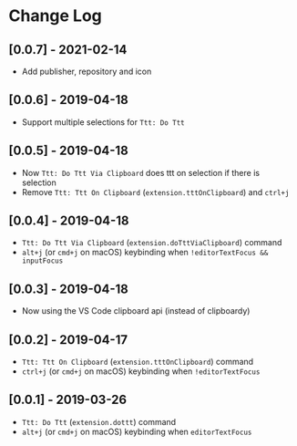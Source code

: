 # Change Log

## [0.0.7] - 2021-02-14

- Add publisher, repository and icon

## [0.0.6] - 2019-04-18

- Support multiple selections for `Ttt: Do Ttt`

## [0.0.5] - 2019-04-18

- Now `Ttt: Do Ttt Via Clipboard` does ttt on selection if there is selection
- Remove `Ttt: Ttt On Clipboard` (`extension.tttOnClipboard`) and `ctrl+j`

## [0.0.4] - 2019-04-18

- `Ttt: Do Ttt Via Clipboard` (`extension.doTttViaClipboard`) command
- `alt+j` (or `cmd+j` on macOS) keybinding when `!editorTextFocus && inputFocus`

## [0.0.3] - 2019-04-18

- Now using the VS Code clipboard api (instead of clipboardy)

## [0.0.2] - 2019-04-17

- `Ttt: Ttt On Clipboard` (`extension.tttOnClipboard`) command
- `ctrl+j` (or `cmd+j` on macOS) keybinding when `!editorTextFocus`

## [0.0.1] - 2019-03-26

- `Ttt: Do Ttt` (`extension.dottt`) command
- `alt+j` (or `cmd+j` on macOS) keybinding when `editorTextFocus`
